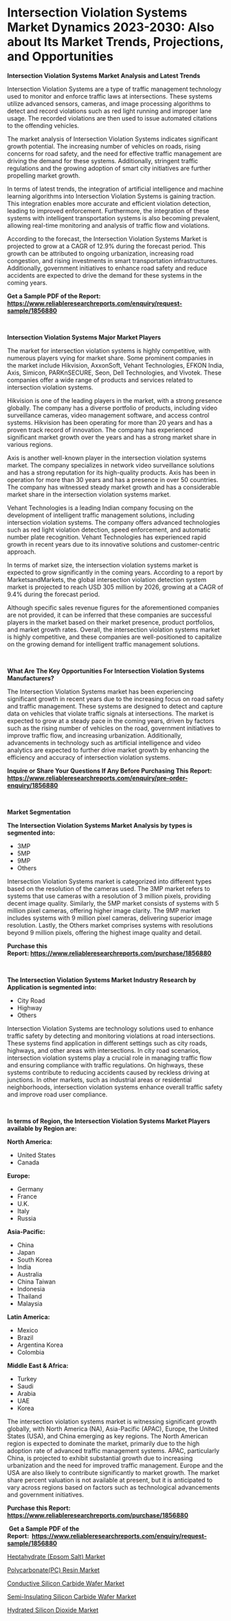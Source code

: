 <p><h1>Intersection Violation Systems Market Dynamics 2023-2030: Also about Its Market Trends, Projections, and Opportunities</h1></p><p><strong>Intersection Violation Systems Market Analysis and Latest Trends</strong></p>
<p><p>Intersection Violation Systems are a type of traffic management technology used to monitor and enforce traffic laws at intersections. These systems utilize advanced sensors, cameras, and image processing algorithms to detect and record violations such as red light running and improper lane usage. The recorded violations are then used to issue automated citations to the offending vehicles.</p><p>The market analysis of Intersection Violation Systems indicates significant growth potential. The increasing number of vehicles on roads, rising concerns for road safety, and the need for effective traffic management are driving the demand for these systems. Additionally, stringent traffic regulations and the growing adoption of smart city initiatives are further propelling market growth.</p><p>In terms of latest trends, the integration of artificial intelligence and machine learning algorithms into Intersection Violation Systems is gaining traction. This integration enables more accurate and efficient violation detection, leading to improved enforcement. Furthermore, the integration of these systems with intelligent transportation systems is also becoming prevalent, allowing real-time monitoring and analysis of traffic flow and violations.</p><p>According to the forecast, the Intersection Violation Systems Market is projected to grow at a CAGR of 12.9% during the forecast period. This growth can be attributed to ongoing urbanization, increasing road congestion, and rising investments in smart transportation infrastructures. Additionally, government initiatives to enhance road safety and reduce accidents are expected to drive the demand for these systems in the coming years.</p></p>
<p><strong>Get a Sample PDF of the Report:&nbsp; <a href="https://www.reliableresearchreports.com/enquiry/request-sample/1856880">https://www.reliableresearchreports.com/enquiry/request-sample/1856880</a></strong></p>
<p>&nbsp;</p>
<p><strong>Intersection Violation Systems Major Market Players</strong></p>
<p><p>The market for intersection violation systems is highly competitive, with numerous players vying for market share. Some prominent companies in the market include Hikvision, AxxonSoft, Vehant Technologies, EFKON India, Axis, Simicon, PARKnSECURE, Seon, Dell Technologies, and Vivotek. These companies offer a wide range of products and services related to intersection violation systems.</p><p>Hikvision is one of the leading players in the market, with a strong presence globally. The company has a diverse portfolio of products, including video surveillance cameras, video management software, and access control systems. Hikvision has been operating for more than 20 years and has a proven track record of innovation. The company has experienced significant market growth over the years and has a strong market share in various regions.</p><p>Axis is another well-known player in the intersection violation systems market. The company specializes in network video surveillance solutions and has a strong reputation for its high-quality products. Axis has been in operation for more than 30 years and has a presence in over 50 countries. The company has witnessed steady market growth and has a considerable market share in the intersection violation systems market.</p><p>Vehant Technologies is a leading Indian company focusing on the development of intelligent traffic management solutions, including intersection violation systems. The company offers advanced technologies such as red light violation detection, speed enforcement, and automatic number plate recognition. Vehant Technologies has experienced rapid growth in recent years due to its innovative solutions and customer-centric approach.</p><p>In terms of market size, the intersection violation systems market is expected to grow significantly in the coming years. According to a report by MarketsandMarkets, the global intersection violation detection system market is projected to reach USD 305 million by 2026, growing at a CAGR of 9.4% during the forecast period.</p><p>Although specific sales revenue figures for the aforementioned companies are not provided, it can be inferred that these companies are successful players in the market based on their market presence, product portfolios, and market growth rates. Overall, the intersection violation systems market is highly competitive, and these companies are well-positioned to capitalize on the growing demand for intelligent traffic management solutions.</p></p>
<p>&nbsp;</p>
<p><strong>What Are The Key Opportunities For Intersection Violation Systems Manufacturers?</strong></p>
<p><p>The Intersection Violation Systems market has been experiencing significant growth in recent years due to the increasing focus on road safety and traffic management. These systems are designed to detect and capture data on vehicles that violate traffic signals at intersections. The market is expected to grow at a steady pace in the coming years, driven by factors such as the rising number of vehicles on the road, government initiatives to improve traffic flow, and increasing urbanization. Additionally, advancements in technology such as artificial intelligence and video analytics are expected to further drive market growth by enhancing the efficiency and accuracy of intersection violation systems.</p></p>
<p><strong>Inquire or Share Your Questions If Any Before Purchasing This Report: <a href="https://www.reliableresearchreports.com/enquiry/pre-order-enquiry/1856880">https://www.reliableresearchreports.com/enquiry/pre-order-enquiry/1856880</a></strong></p>
<p>&nbsp;</p>
<p><strong>Market Segmentation</strong></p>
<p><strong>The Intersection Violation Systems Market Analysis by types is segmented into:</strong></p>
<p><ul><li>3MP</li><li>5MP</li><li>9MP</li><li>Others</li></ul></p>
<p><p>Intersection Violation Systems market is categorized into different types based on the resolution of the cameras used. The 3MP market refers to systems that use cameras with a resolution of 3 million pixels, providing decent image quality. Similarly, the 5MP market consists of systems with 5 million pixel cameras, offering higher image clarity. The 9MP market includes systems with 9 million pixel cameras, delivering superior image resolution. Lastly, the Others market comprises systems with resolutions beyond 9 million pixels, offering the highest image quality and detail.</p></p>
<p><strong>Purchase this Report:&nbsp;<a href="https://www.reliableresearchreports.com/purchase/1856880">https://www.reliableresearchreports.com/purchase/1856880</a></strong></p>
<p>&nbsp;</p>
<p><strong>The Intersection Violation Systems Market Industry Research by Application is segmented into:</strong></p>
<p><ul><li>City ​​Road</li><li>Highway</li><li>Others</li></ul></p>
<p><p>Intersection Violation Systems are technology solutions used to enhance traffic safety by detecting and monitoring violations at road intersections. These systems find application in different settings such as city roads, highways, and other areas with intersections. In city road scenarios, intersection violation systems play a crucial role in managing traffic flow and ensuring compliance with traffic regulations. On highways, these systems contribute to reducing accidents caused by reckless driving at junctions. In other markets, such as industrial areas or residential neighborhoods, intersection violation systems enhance overall traffic safety and improve road user compliance.</p></p>
<p>&nbsp;</p>
<p><strong>In terms of Region, the Intersection Violation Systems Market Players available by Region are:</strong></p>
<p>
    <p> <strong> North America: </strong>
        <ul>
            <li>United States</li>
            <li>Canada</li>
        </ul>
        </p> 
    <p> <strong> Europe: </strong>
        <ul>
            <li>Germany</li>
            <li>France</li>
            <li>U.K.</li>
            <li>Italy</li>
            <li>Russia</li>
        </ul>
        </p> 
    <p> <strong> Asia-Pacific: </strong>
        <ul>
            <li>China</li>
            <li>Japan</li>
            <li>South Korea</li>
            <li>India</li>
            <li>Australia</li>
            <li>China Taiwan</li>
            <li>Indonesia</li>
            <li>Thailand</li>
            <li>Malaysia</li>
        </ul>
        </p> 
    <p> <strong> Latin America: </strong>
        <ul>
            <li>Mexico</li>
            <li>Brazil</li>
            <li>Argentina Korea</li>
            <li>Colombia</li>
        </ul>
        </p> 
    <p> <strong> Middle East & Africa: </strong>
        <ul>
            <li>Turkey</li>
            <li>Saudi</li>
            <li>Arabia</li>
            <li>UAE</li>
            <li>Korea</li>
        </ul>
    </p>
    </p>
<p><p>The intersection violation systems market is witnessing significant growth globally, with North America (NA), Asia-Pacific (APAC), Europe, the United States (USA), and China emerging as key regions. The North American region is expected to dominate the market, primarily due to the high adoption rate of advanced traffic management systems. APAC, particularly China, is projected to exhibit substantial growth due to increasing urbanization and the need for improved traffic management. Europe and the USA are also likely to contribute significantly to market growth. The market share percent valuation is not available at present, but it is anticipated to vary across regions based on factors such as technological advancements and government initiatives.</p></p>
<p><strong>Purchase this Report: <a href="https://www.reliableresearchreports.com/purchase/1856880">https://www.reliableresearchreports.com/purchase/1856880</a></strong></p>
<p>&nbsp;<strong>Get a Sample PDF of the Report:&nbsp;&nbsp;<a href="https://www.reliableresearchreports.com/enquiry/request-sample/1856880">https://www.reliableresearchreports.com/enquiry/request-sample/1856880</a></strong></p>
<p><strong></strong></p>
<p><p><a href="https://medium.com/@terrellconn/analyzing-heptahydrate-epsom-salt-market-global-industry-perspective-and-forecast-2023-to-2030-0ca642710438">Heptahydrate (Epsom Salt) Market</a></p><p><a href="https://medium.com/@jeromekling1967/polycarbonate-pc-resin-market-furnishes-information-on-market-share-market-trends-and-market-0912ae21e697">Polycarbonate(PC) Resin Market</a></p><p><a href="https://github.com/castoriffic/Market-Research-Report-List-1/blob/main/conductive-silicon-carbide-wafer-market.md">Conductive Silicon Carbide Wafer Market</a></p><p><a href="https://github.com/mabutironaldo/Market-Research-Report-List-1/blob/main/semi-insulating-silicon-carbide-wafer-market.md">Semi-Insulating Silicon Carbide Wafer Market</a></p><p><a href="https://www.linkedin.com/pulse/hydrated-silicon-dioxide-market-insights-players-forecast-n6vje/">Hydrated Silicon Dioxide Market</a></p></p>